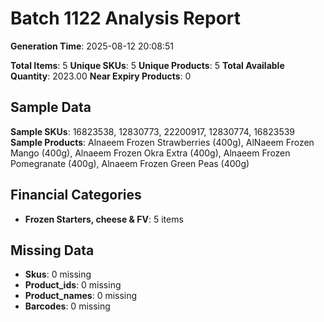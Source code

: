 # Batch 1122 Analysis Report

**Generation Time**: 2025-08-12 20:08:51

**Total Items**: 5
**Unique SKUs**: 5
**Unique Products**: 5
**Total Available Quantity**: 2023.00
**Near Expiry Products**: 0

## Sample Data
**Sample SKUs**: 16823538, 12830773, 22200917, 12830774, 16823539
**Sample Products**: Alnaeem Frozen Strawberries (400g), AlNaeem Frozen Mango (400g), Alnaeem Frozen Okra Extra (400g), Alnaeem Frozen Pomegranate (400g), Alnaeem Frozen Green Peas (400g)

## Financial Categories
- **Frozen Starters, cheese & FV**: 5 items

## Missing Data
- **Skus**: 0 missing
- **Product_ids**: 0 missing
- **Product_names**: 0 missing
- **Barcodes**: 0 missing
